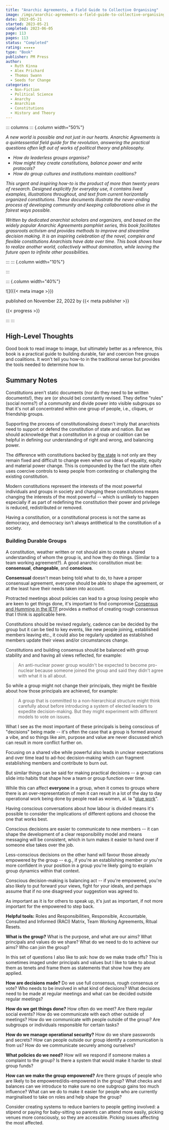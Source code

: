 ```yaml
---
title: "Anarchic Agreements, a Field Guide to Collective Organising"
image: /imgs/anarchic-agreements-a-field-guide-to-collective-organising.png
date: 2023-05-21
started: 2023-05-21
completed: 2023-06-05
page: 113
pages: 113
status: "Completed"
rating: ★★★★★
type: "Book"
publisher: PM Press
author:
  - Ruth Kinna
  - Alex Prichard
  - Thomas Swann
  - Seeds for Change
categories:
  - Non-Fiction
  - Political Science
  - Anarchy
  - Anarchism
  - Constitutions
  - History and Theory
---
```


::: columns
::: {.column width="50%"}

*A new world is possible and not just in our hearts. Anarchic Agreements is a quintessential field guide for the revolution, answering the practical questions often left out of works of political theory and philosophy.*

- *How do leaderless groups organise?*
- *How might they create constitutions, balance power and write protocols?*
- *How do group cultures and institutions maintain coalitions?*

*This urgent and inspiring how-to is the product of more than twenty years of research. Designed explicitly for everyday use, it contains lived examples, illustrations throughout, and text from current horizontally organized constitutions. These documents illustrate the never-ending process of developing community and keeping collaborations alive in the fairest ways possible.*

*Written by dedicated anarchist scholars and organizers, and based on the widely popular Anarchic Agreements pamphlet series, this book facilitates grassroots activism and provides methods to improve and streamline decision making. It is an inspiring celebration of the novel, complex and flexible constitutions Anarchists have date over time. This book shows how to realize another world, collectively without domination, while leaving the future open to infinite other possibilities.*

:::
::: {.column width="10%"}
<!-- empty column to create gap -->
:::

::: {.column width="40%"}

![]({{< meta image >}})

published on November 22, 2022 by {{< meta publisher >}}

{{< progress >}}

:::
:::

## High-Level Thoughts

Good book to read image to image, but ultimately better as a reference, this book is a practical guide to building durable, fair and coercion free groups and coalitions. It won't tell you how-to in the traditional sense but provides the tools needed to determine how to.

## Summary Notes

Constitutions aren't static documents (nor do they need to be written documents!), they are (or should be) constantly revised. They define "rules" (social norms?) of a community and divide power into visible subgroups so that it's not all concentrated within one group of people, i.e., cliques, or friendship groups.

Supporting the process of constitutionalising doesn't imply that anarchists need to support or defend the constitution of state and nation. But we should acknowledge that a constitution in a group or coalition can be helpful in defining our understanding of right and wrong, and balancing power.

The difference with constitutions backed by [the state](/notebook/the-state.md) is not only are they remain fixed and difficult to change even when our ideas of equality, equity and material power change. This is compounded by the fact the state often uses coercive controls to keep people from contesting or challenging the existing constitution.

Modern constitutions represent the interests of the most powerful individuals and groups in society and changing these constitutions means changing the interests of the most powerful -- which is unlikely to happen especially if as part of redefining the constitution their power and privilege is reduced, redistributed or removed.

Having a constitution, or a constitutional process is not the same as democracy, and democracy isn't always antithetical to the constitution of a society.

### Building Durable Groups

A constitution, weather written or not should aim to create a shared understanding of whom the group is, and how they do things. (Similar to a team working agreement?). A good anarchic constitution must be: **consensual**, **changeable**, and **conscious**.

**Consensual** doesn't mean being told what to do, to have a proper consensual agreement, everyone should be able to shape the agreement, or at the least have their needs taken into account.

Protracted meetings about policies can lead to a group losing people who are keen to get things done, it's important to find compromise [Consensus and Humming in the IETF](/engineering/consensus-and-humming-in-the-ietf.md) provides a method of creating rough consensus that I think is applicable here.

Constitutions should be revised regularly, cadence can be decided by the group but it can be tied to key events, like new people joining, established members leaving etc., it could also be regularly updated as established members update their views and/or circumstances change.

Constitutions and building consensus should be balanced with group stability and and having all views reflected, for example:

> An anti-nuclear power group wouldn't be expected to become pro-nuclear because someone joined the group and said they didn't agree with what it is all about.

So while a group might not change their principals, they might be flexible about how those principals are achieved, for example:

> A group that is committed to a non-hierarchical structure might think carefully about before introducing a system of elected leaders to expedite decision-making. But they might experiment with different models to vote on issues.

What I see as the most important of these principals is being conscious of "decisions" being made -- it's often the case that a group is formed around a vibe, and so things like aim, purpose and value are never discussed which can result in more conflict further on.

Focusing on a shared vibe while powerful also leads in unclear expectations and over time lead to ad-hoc decision-making which can fragment establishing members and contribute to burn out.

But similar things can be said for making practical decisions -- a group can slide into habits that shape how a team or group function over time.

While this can affect **everyone** in a group, when it comes to groups where there is an over-representation of men it can result in a lot of the day to day operational work being done by people read as women, al. la "[glue work](https://noidea.dog/glue)".

Having conscious conversations about how labour is divided means it's possible to consider the implications of different options and choose the one that works best.

Conscious decisions are easier to communicate to new members -- it can shape the development of a clear responsibility model and means messaging will be consistent, which in turn makes it easier to hand over if someone else takes over the job.

Less-conscious decisions on the other hand will favour those already empowered by the group -- e.g., if you're an establishing member or you're more confident in your position in a group you're likely going to explain group dynamics within that context.

Conscious decision-making is balancing act -- if you're empowered, you're also likely to put forward your views, fight for your ideals, and perhaps assume that if no one disagreed your suggestion was agreed to.

As important as it is for others to speak up, it's just as important, if not more important for the empowered to step back.

**Helpful tools:** Roles and Responsibilities, Responsible, Accountable, Consulted and Informed (RACI) Matrix, Team Working Agreements, Ritual Resets.

**What is the group?** What is the purpose, and what are our aims? What principals and values do we share? What do we need to do to achieve our aims? Who can join the group?

In this set of questions I also like to ask: how do we make trade offs? This is sometimes imaged under principals and values but I like to take to about them as tenets and frame them as statements that show how they are applied.

**How are decisions made?** Do we use full consensus, rough consensus or vote? Who needs to be involved in what kind of decisions? What decisions need to be made at regular meetings and what can be decided outside regular meetings?

**How do we get things done?** How often do we meet? Are there regular social events? How do we communicate with each other outside of meetings? How do we communicate with people outside of the group? Are subgroups or individuals responsible for certain tasks?

**How do we manage operational security?** How do we share passwords and secrets? How can people outside our group identify a communication is from us? How do we communicate securely among ourselves?

**What policies do we need?** How will we respond if someone makes a complaint to the group? Is there a system that would make it harder to steal group funds?

**How can we make the group empowered?** Are there groups of people who are likely to be empowered/dis-empowered in the group? What checks and balances can we introduce to make sure no one subgroup gains too much influence? What can we do to make it easier for people who are currently marginalised to take on roles and help shape the group?

Consider creating systems to reduce barriers to people getting involved: a stipend or paying for baby-sitting so parents can attend more easily, picking venues more consciously, so they are accessible. Picking issues affecting the most affected.
